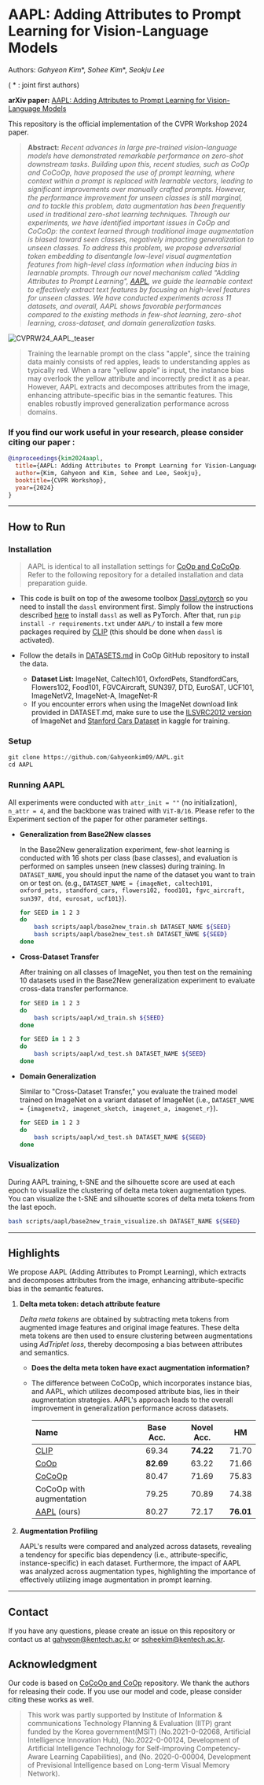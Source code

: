 # AAPL: Adding Attributes to Prompt Learning for Vision-Language Models

Authors: *Gahyeon Kim*\*, *Sohee Kim*\*, *Seokju Lee*  

( \* : joint first authors)

**arXiv paper:** [AAPL: Adding Attributes to Prompt Learning for Vision-Language Models](https://arxiv.org/abs/2404.16804)

This repository is the official implementation of the CVPR Workshop 2024 paper.

> **Abstract:** *Recent advances in large pre-trained vision-language models have demonstrated remarkable performance on zero-shot downstream tasks. Building upon this, recent studies, such as CoOp and CoCoOp, have proposed the use of prompt learning, where context within a prompt is replaced with learnable vectors, leading to significant improvements over manually crafted prompts. However, the performance improvement for unseen classes is still marginal, and to tackle this problem, data augmentation has been frequently used in traditional zero-shot learning techniques. Through our experiments, we have identified important issues in CoOp and CoCoOp: the context learned through traditional image augmentation is biased toward seen classes, negatively impacting generalization to unseen classes. To address this problem, we propose adversarial token embedding to disentangle low-level visual augmentation features from high-level class information when inducing bias in learnable prompts. Through our novel mechanism called "Adding Attributes to Prompt Learning", [AAPL](https://arxiv.org/abs/2404.16804), we guide the learnable context to effectively extract text features by focusing on high-level features for unseen classes. We have conducted experiments across 11 datasets, and overall, AAPL shows favorable performances compared to the existing methods in few-shot learning, zero-shot learning, cross-dataset, and domain generalization tasks.*

<img src="assets/CVPRW24_AAPL_teaser.png" alt="CVPRW24_AAPL_teaser"/>

>Training the learnable prompt on the class "apple", since the training data mainly consists of red apples, leads to understanding apples as typically red. When a rare "yellow apple” is input, the instance bias may overlook the yellow attribute and incorrectly predict it as a pear. However, AAPL extracts and decomposes attributes from the image, enhancing attribute-specific bias in the semantic features. 
>This enables robustly improved generalization performance across domains.


### If you find our work useful in your research, please consider citing our paper :

```bibtex
@inproceedings{kim2024aapl,
  title={AAPL: Adding Attributes to Prompt Learning for Vision-Language Models},
  author={Kim, Gahyeon and Kim, Sohee and Lee, Seokju},
  booktitle={CVPR Workshop},
  year={2024}
}
```

---

## How to Run

### Installation

> AAPL is identical to all installation settings for [CoOp and CoCoOp](https://github.com/KaiyangZhou/CoOp?tab=readme-ov-file). 
> Refer to the following repository for a detailed installation and data preparation guide.

- This code is built on top of the awesome toolbox [Dassl.pytorch](https://github.com/KaiyangZhou/Dassl.pytorch) so you need to install the `dassl` environment first. Simply follow the instructions described [here](https://github.com/KaiyangZhou/Dassl.pytorch#installation) to install `dassl` as well as PyTorch. After that, run `pip install -r requirements.txt` under `AAPL/` to install a few more packages required by [CLIP](https://github.com/openai/CLIP) (this should be done when `dassl` is activated). 

- Follow the details in [DATASETS.md](https://github.com/KaiyangZhou/CoOp/blob/main/DATASETS.md) in CoOp GitHub repository to install the data.
  - **Dataset List:** ImageNet, Caltech101, OxfordPets, StandfordCars, Flowers102, Food101, FGVCAircraft, SUN397, DTD, EuroSAT, UCF101, ImageNetV2, ImageNet-A, ImageNet-R
  - If you encounter errors when using the ImageNet download link provided in DATASET.md, make sure to use the [ILSVRC2012 version](https://image-net.org/challenges/LSVRC/2012/2012-downloads.php) of ImageNet and [Stanford Cars Dataset](https://www.kaggle.com/datasets/jessicali9530/stanford-cars-dataset) in kaggle for training.

### Setup

``````python
git clone https://github.com/Gahyeonkim09/AAPL.git
cd AAPL
``````

### Running AAPL

All experiments were conducted with `attr_init = ""` (no initialization), `n_attr = 4`, and the backbone was trained with `ViT-B/16`. Please refer to the Experiment section of the paper for other parameter settings.

- **Generalization from Base2New classes**

   In the Base2New generalization experiment, few-shot learning is conducted with 16 shots per class (base classes), and evaluation is performed on samples unseen (new classes) during training. In `DATASET_NAME`, you should input the name of the dataset you want to train on or test on. 
  (e.g., `DATASET_NAME = {imageNet, caltech101, oxford_pets, standford_cars, flowers102, food101, fgvc_aircraft, sun397, dtd, eurosat, ucf101}`).

  ``````bash
  for SEED in 1 2 3
  do
      bash scripts/aapl/base2new_train.sh DATASET_NAME ${SEED}
      bash scripts/aapl/base2new_test.sh DATASET_NAME ${SEED}
  done
  ``````

- **Cross-Dataset Transfer**

  After training on all classes of ImageNet, you then test on the remaining 10 datasets used in the Base2New generalization experiment to evaluate cross-data transfer performance.

  ``````bash
  for SEED in 1 2 3
  do
      bash scripts/aapl/xd_train.sh ${SEED}
  done
  ``````

  ``````bash
  for SEED in 1 2 3
  do
      bash scripts/aapl/xd_test.sh DATASET_NAME ${SEED}
  done
  ``````

- **Domain Generalization**

  Similar to "Cross-Dataset Transfer," you evaluate the trained model trained on ImageNet on a variant dataset of ImageNet (i.e., `DATASET_NAME = {imagenetv2, imagenet_sketch, imagenet_a, imagenet_r}`).

  ``````bash
  for SEED in 1 2 3
  do
      bash scripts/aapl/xd_test.sh DATASET_NAME ${SEED}
  done
  ``````

### Visualization

During AAPL training, t-SNE and the silhouette score are used at each epoch to visualize the clustering of delta meta token augmentation types. You can visualize the t-SNE and silhouette scores of delta meta tokens from the last epoch.

``````bash
bash scripts/aapl/base2new_train_visualize.sh DATASET_NAME ${SEED}
``````

---

## Highlights

We propose AAPL (Adding Attributes to Prompt Learning), which extracts and decomposes attributes from the image, enhancing attribute-specific bias in the semantic features.

1. **Delta meta token: detach attribute feature**

   *Delta meta tokens* are obtained by subtracting meta tokens from augmented image features and original image features. These delta meta tokens are then used to ensure clustering between augmentations using *AdTriplet loss*, thereby decomposing a bias between attributes and semantics.

   - **Does the delta meta token have exact augmentation information?**

   - The difference between CoCoOp, which incorporates instance bias, and AAPL, which utilizes decomposed attribute bias, lies in their augmentation strategies. AAPL's approach leads to the overall improvement in generalization performance across datasets.

     | Name                                            | Base Acc. | Novel Acc. |    HM     |
     | :---------------------------------------------- | :-------: | :--------: | :-------: |
     | [CLIP](https://arxiv.org/abs/2103.00020)        |   69.34   | **74.22**  |   71.70   |
     | [CoOp](https://arxiv.org/abs/2109.01134)        | **82.69** |   63.22    |   71.66   |
     | [CoCoOp](https://arxiv.org/abs/2203.05557)      |   80.47   |   71.69    |   75.83   |
     | CoCoOp with augmentation                        |   79.25   |   70.89    |   74.38   |
     | [AAPL](https://arxiv.org/abs/2404.16804) (ours) |   80.27   |   72.17    | **76.01** |

2. **Augmentation Profiling**

   AAPL's results were compared and analyzed across datasets, revealing a tendency for specific bias dependency (i.e., attribute-specific, instance-specific) in each dataset. Furthermore, the impact of AAPL was analyzed across augmentation types, highlighting the importance of effectively utilizing image augmentation in prompt learning.

---

## Contact

If you have any questions, please create an issue on this repository or contact us at 
[gahyeon@kentech.ac.kr](mailto:gahyeon@kentech.ac.kr) or [soheekim@kentech.ac.kr](mailto:soheekim@kentech.ac.kr).

## Acknowledgment

Our code is based on [CoCoOp and CoOp](https://github.com/KaiyangZhou/CoOp) repository. We thank the authors for releasing their code. If you use our model and code, please consider citing these works as well.

> This work was partly supported by Institute of Information & communications Technology Planning & Evaluation (IITP) grant funded by the Korea government(MSIT) (No.2021-0-02068, Artificial Intelligence Innovation Hub), (No.2022-0-00124, Development of Artificial Intelligence Technology for Self-Improving Competency-Aware Learning Capabilities), and (No. 2020-0-00004, Development of Previsional Intelligence based on Long-term Visual Memory Network).
